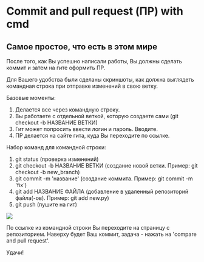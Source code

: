 # Commit and pull request (ПР) with cmd

## Самое простое, что есть в этом мире

После того, как Вы успешно написали работы, Вы должны сделать коммит и затем на гите оформить ПР.

Для Вашего удобства были сделаны скриншоты, как должна выглядеть командная строка при отправке изменений в свою ветку.

Базовые моменты:

1. Делается все через командную строку.
2. Вы работаете с отдельной веткой, которую создаете сами (git checkout -b НАЗВАНИЕ ВЕТКИ)
3. Гит может попросить ввести логин и пароль. Вводите.
4. ПР делается на сайте гита, куда Вы переходите по ссылке.

Набор команд для командной строки:

1. git status (проверка изменений)
2. git checkout -b НАЗВАНИЕ ВЕТКИ (создание новой ветки. Пример: git checkout -b new_branch)
3. git commit -m 'название' (создание коммита. Пример: git commit -m 'fix')
4. git add НАЗВАНИЕ ФАЙЛА (добавление в удаленный репозиторий файла(-ов). Пример: git add new.py)
5. git push (пушите на гит)


![](./docs/images/commit_pr_1.png)

По ссылке из командной строки Вы переходите на страницу с репозиторием. Наверху будет Ваш коммит, задача - нажать на 'compare
and pull request'.

Удачи!